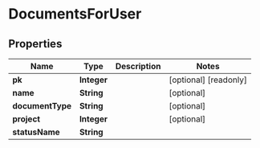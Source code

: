 

# DocumentsForUser

## Properties

Name | Type | Description | Notes
------------ | ------------- | ------------- | -------------
**pk** | **Integer** |  |  [optional] [readonly]
**name** | **String** |  |  [optional]
**documentType** | **String** |  |  [optional]
**project** | **Integer** |  |  [optional]
**statusName** | **String** |  | 




